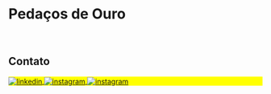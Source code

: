 # Pedaços de Ouro
<br>

## Contato

<p align="left" style="background:yellow">
<a href="https://www.facebook.com/profile.php?id=61554303890809&mibextid=ZbWKwL" target="_blank">
  <img align="center" src="https://img.shields.io/badge/-Pedaços_de_Ouro-05122A?style=flat&logo=facebook" alt="linkedin"/>
</a>
<a href="https://instagram.com/pedaco_de_ouro?igshid=YTQwZjQ0NmI0OA==" target="_blank">
 <img align="center" src="https://img.shields.io/badge/-Pedaços_de_Ouro-05122A?style=flat&logo=instagram" alt="instagram"/>
</a>
<a href="https://br.pinterest.com/Pedacos_de_Ouro/_created/" target="_blank">
 <img align="center" src="https://img.shields.io/badge/-Pedaços_de_Ouro-05122A?style=flat&logo=pinterest" alt="instagram"/>
</a>
</p>